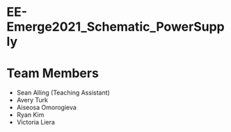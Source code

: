 # EE-Emerge2021_Schematic_PowerSupply

# Team Members
* Sean Alling (Teaching Assistant)
* Avery Turk
* Aiseosa Omorogieva
* Ryan Kim
* Victoria Liera
